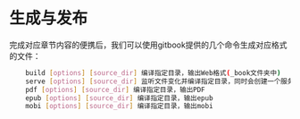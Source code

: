 # 生成与发布

完成对应章节内容的便携后，我们可以使用gitbook提供的几个命令生成对应格式的文件：

```bash
    build [options] [source_dir] 编译指定目录，输出Web格式(_book文件夹中)
    serve [options] [source_dir] 监听文件变化并编译指定目录，同时会创建一个服务器用于预览Web
    pdf [options] [source_dir] 编译指定目录，输出PDF
    epub [options] [source_dir] 编译指定目录，输出epub
    mobi [options] [source_dir] 编译指定目录，输出mobi
```
